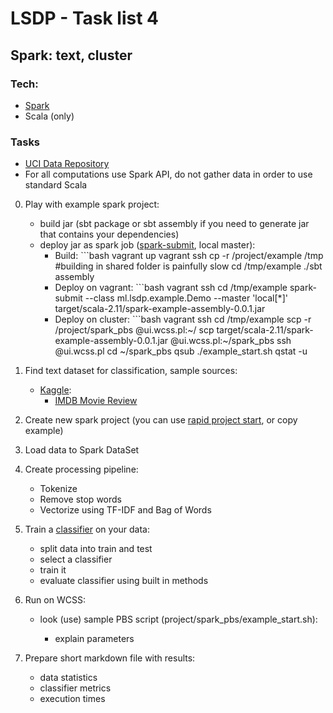 # LSDP - Task list 4

## Spark: text, cluster
### Tech:

* [Spark](https://spark.apache.org/)
* Scala (only)

### Tasks

* [UCI Data Repository](https://archive.ics.uci.edu/ml/datasets.html)
* For all computations use Spark API, do not gather data in order to use standard Scala

0. Play with example spark project:
    
    * build jar (sbt package or sbt assembly if you need to generate jar that contains your dependencies)
    * deploy jar as spark job ([spark-submit](https://spark.apache.org/docs/latest/submitting-applications.html), local master):
        * Build: ```bash
            vagrant up
            vagrant ssh
            cp -r /project/example /tmp #building in shared folder is painfully slow
            cd /tmp/example
            ./sbt assembly
        * Deploy on vagrant: ```bash
            vagrant ssh
            cd /tmp/example
            spark-submit --class ml.lsdp.example.Demo --master 'local[*]' target/scala-2.11/spark-example-assembly-0.0.1.jar
        * Deploy on cluster: ```bash
            vagrant ssh
            cd /tmp/example
            scp -r /project/spark_pbs <user>@ui.wcss.pl:~/
            scp target/scala-2.11/spark-example-assembly-0.0.1.jar <user>@ui.wcss.pl:~/spark_pbs
            ssh <user>@ui.wcss.pl
            cd ~/spark_pbs
            qsub ./example_start.sh
            qstat -u <user>

1. Find text dataset for classification, sample sources:

    * [Kaggle](https://www.kaggle.com/datasets):
        * [IMDB Movie Review](https://www.kaggle.com/utathya/imdb-review-dataset)

2. Create new spark project (you can use [rapid project start](https://developer.lightbend.com/start/), or copy example)
3. Load data to Spark DataSet
4. Create processing pipeline:
    
    * Tokenize
    * Remove stop words
    * Vectorize using TF-IDF and Bag of Words

6. Train a [classifier](https://spark.apache.org/docs/2.1.0/ml-guide.html) on your data:
    
    * split data into train and test
    * select a classifier
    * train it
    * evaluate classifier using built in methods

7. Run on WCSS:
    

    * look (use) sample PBS script (project/spark_pbs/example_start.sh):

        * explain parameters

7. Prepare short markdown file with results:
	* data statistics
	* classifier metrics
	* execution times